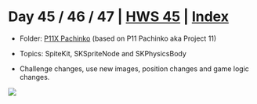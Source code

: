 # Day 45 / 46 / 47 | [HWS 45](https://www.hackingwithswift.com/100/45) | [Index](https://github.com/JulesMoorhouse/100DaysOfSwift/blob/master/README.md)

- Folder: [P11X Pachinko](https://github.com/JulesMoorhouse/100DaysOfSwift/tree/master/P11X%20Pachinko/Pachinko) (based on P11 Pachinko  aka Project 11)

- Topics: SpiteKit, SKSpriteNode and SKPhysicsBody

- Challenge changes, use new images, position changes and game logic changes.

<img src="../Images/day45-p11x.gif">